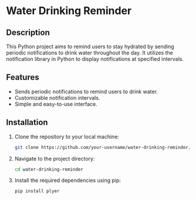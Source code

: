 # Water Drinking Reminder

## Description
This Python project aims to remind users to stay hydrated by sending periodic notifications to drink water throughout the day. It utilizes the notification library in Python to display notifications at specified intervals.

## Features
- Sends periodic notifications to remind users to drink water.
- Customizable notification intervals.
- Simple and easy-to-use interface.

## Installation
1. Clone the repository to your local machine:

    ```bash
    git clone https://github.com/your-username/water-drinking-reminder.git
    ```

2. Navigate to the project directory:

    ```bash
    cd water-drinking-reminder
    ```

3. Install the required dependencies using pip:

    ```bash
    pip install plyer
    ```

